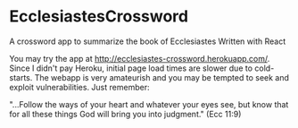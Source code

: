 # EcclesiastesCrossword
A crossword app to summarize the book of Ecclesiastes
Written with React

You may try the app at http://ecclesiastes-crossword.herokuapp.com/. Since I didn't pay Heroku, initial page load times are slower due to cold-starts. The webapp is very amateurish and you may be tempted to seek and exploit vulnerabilities. Just remember:

"...Follow the ways of your heart
    and whatever your eyes see,
but know that for all these things
    God will bring you into judgment." (Ecc 11:9)
